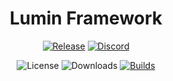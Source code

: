 <div align="center">

# Lumin Framework
[![Release](https://img.shields.io/github/v/release/lumin-dev/LuminFramework)](https://github.com/lumin-dev/LuminFramework/releases/latest)
[![Discord](https://img.shields.io/discord/1105688855375511642?logo=discord&logoColor=white&label=discord&color=4d3dff)](https://discord.gg/cwwcZtqJAt)

![License](https://img.shields.io/github/license/lumin-dev/LuminFramework)
![Downloads](https://img.shields.io/github/downloads/lumin-dev/LuminFramework/latest/total)
[![Builds](https://img.shields.io/github/actions/workflow/status/lumin-dev/LuminFramework/release.yml?label=builds)](https://github.com/lumin-dev/LuminFramework/actions)

</div>
